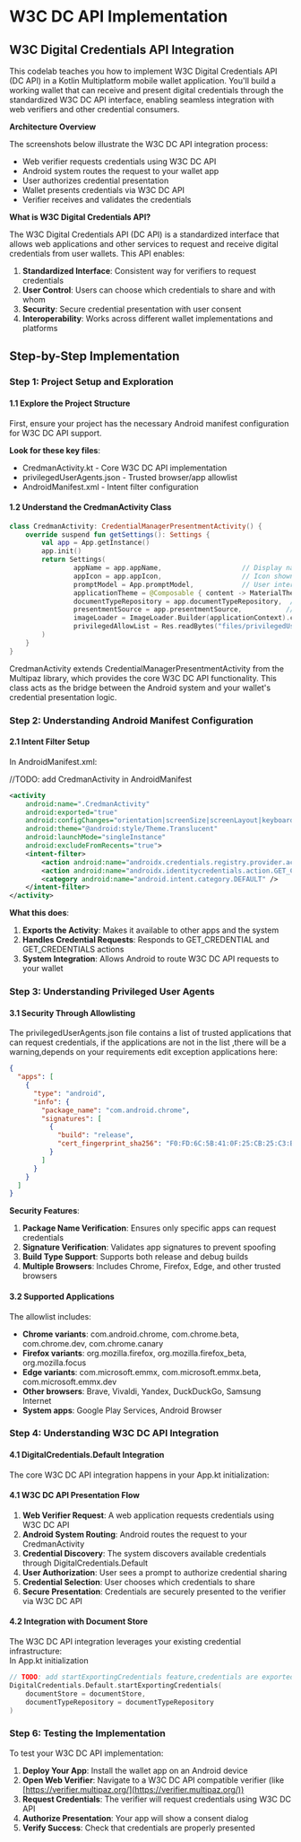 # W3C DC API Implementation

## **W3C Digital Credentials API Integration**

This codelab teaches you how to implement W3C Digital Credentials API (DC API) in a Kotlin Multiplatform mobile wallet application. You'll build a working wallet that can receive and present digital credentials through the standardized W3C DC API interface, enabling seamless integration with web verifiers and other credential consumers.

**Architecture Overview**

The screenshots below illustrate the W3C DC API integration process:

* Web verifier requests credentials using W3C DC API  
* Android system routes the request to your wallet app  
* User authorizes credential presentation  
* Wallet presents credentials via W3C DC API  
* Verifier receives and validates the credentials

**What is W3C Digital Credentials API?**

The W3C Digital Credentials API (DC API) is a standardized interface that allows web applications and other services to request and receive digital credentials from user wallets. This API enables:

1. **Standardized Interface**: Consistent way for verifiers to request credentials  
2. **User Control**: Users can choose which credentials to share and with whom  
3. **Security**: Secure credential presentation with user consent  
4. **Interoperability**: Works across different wallet implementations and platforms

## **Step-by-Step Implementation**

### **Step 1: Project Setup and Exploration**

#### **1.1 Explore the Project Structure**

First, ensure your project has the necessary Android manifest configuration for W3C DC API support.

**Look for these key files**:

* CredmanActivity.kt - Core W3C DC API implementation  
* privilegedUserAgents.json - Trusted browser/app allowlist  
* AndroidManifest.xml - Intent filter configuration

#### **1.2 Understand the CredmanActivity Class**

```kotlin
class CredmanActivity: CredentialManagerPresentmentActivity() {
    override suspend fun getSettings(): Settings {
        val app = App.getInstance()
        app.init()
        return Settings(
                appName = app.appName,                    // Display name for the wallet
                appIcon = app.appIcon,                    // Icon shown in credential requests
                promptModel = App.promptModel,            // User interaction handling
                applicationTheme = @Composable { content -> MaterialTheme { content() } },
                documentTypeRepository = app.documentTypeRepository,  // Supported credential types
                presentmentSource = app.presentmentSource,           // Credential source
                imageLoader = ImageLoader.Builder(applicationContext).components { /* network loader omitted */ }.build(),
                privilegedAllowList = Res.readBytes("files/privilegedUserAgents.json").decodeToString()
        )
    }
}
```

CredmanActivity extends CredentialManagerPresentmentActivity from the Multipaz library, which provides the core W3C DC API functionality. This class acts as the bridge between the Android system and your wallet's credential presentation logic.

### **Step 2: Understanding Android Manifest Configuration**

#### **2.1 Intent Filter Setup**

In AndroidManifest.xml:

//TODO: add CredmanActivity in AndroidManifest

```xml
<activity
    android:name=".CredmanActivity"
    android:exported="true"
    android:configChanges="orientation|screenSize|screenLayout|keyboardHidden|mnc|colorMode|density|fontScale|fontWeightAdjustment|keyboard|layoutDirection|locale|mcc|navigation|smallestScreenSize|touchscreen|uiMode"
    android:theme="@android:style/Theme.Translucent"
    android:launchMode="singleInstance"
    android:excludeFromRecents="true">
    <intent-filter>
        <action android:name="androidx.credentials.registry.provider.action.GET_CREDENTIAL" />
        <action android:name="androidx.identitycredentials.action.GET_CREDENTIALS" />
        <category android:name="android.intent.category.DEFAULT" />
    </intent-filter>
</activity>
```

**What this does**:

1. **Exports the Activity**: Makes it available to other apps and the system  
2. **Handles Credential Requests**: Responds to GET_CREDENTIAL and GET_CREDENTIALS actions  
3. **System Integration**: Allows Android to route W3C DC API requests to your wallet

### **Step 3: Understanding Privileged User Agents**

#### **3.1 Security Through Allowlisting**

The privilegedUserAgents.json file contains a list of trusted applications that can request credentials, if the applications are not in the list ,there will be a warning,depends on your requirements edit exception applications here:

```json
{
  "apps": [
    {
      "type": "android",
      "info": {
        "package_name": "com.android.chrome",
        "signatures": [
          {
            "build": "release",
            "cert_fingerprint_sha256": "F0:FD:6C:5B:41:0F:25:CB:25:C3:B5:33:46:C8:97:2F:AE:30:F8:EE:74:11:DF:91:04:80:AD:6B:2D:60:DB:83"
          }
        ]
      }
    }
  ]
}
```

**Security Features**:

1. **Package Name Verification**: Ensures only specific apps can request credentials  
2. **Signature Verification**: Validates app signatures to prevent spoofing  
3. **Build Type Support**: Supports both release and debug builds  
4. **Multiple Browsers**: Includes Chrome, Firefox, Edge, and other trusted browsers

#### **3.2 Supported Applications**

The allowlist includes:

* **Chrome variants**: com.android.chrome, com.chrome.beta, com.chrome.dev, com.chrome.canary  
* **Firefox variants**: org.mozilla.firefox, org.mozilla.firefox_beta, org.mozilla.focus  
* **Edge variants**: com.microsoft.emmx, com.microsoft.emmx.beta, com.microsoft.emmx.dev  
* **Other browsers**: Brave, Vivaldi, Yandex, DuckDuckGo, Samsung Internet  
* **System apps**: Google Play Services, Android Browser

### **Step 4: Understanding W3C DC API Integration**

#### **4.1 DigitalCredentials.Default Integration**

The core W3C DC API integration happens in your App.kt initialization:

#### **4.1 W3C DC API Presentation Flow**

1. **Web Verifier Request**: A web application requests credentials using W3C DC API  
2. **Android System Routing**: Android routes the request to your CredmanActivity  
3. **Credential Discovery**: The system discovers available credentials through DigitalCredentials.Default  
4. **User Authorization**: User sees a prompt to authorize credential sharing  
5. **Credential Selection**: User chooses which credentials to share  
6. **Secure Presentation**: Credentials are securely presented to the verifier via W3C DC API

#### **4.2 Integration with Document Store**

The W3C DC API integration leverages your existing credential infrastructure:  
In App.kt initialization

```kotlin
// TODO: add startExportingCredentials feature,credentials are exported to W3C DC API
DigitalCredentials.Default.startExportingCredentials(
    documentStore = documentStore,
    documentTypeRepository = documentTypeRepository
)
```

### **Step 6: Testing the Implementation**

To test your W3C DC API implementation:

1. **Deploy Your App**: Install the wallet app on an Android device  
2. **Open Web Verifier**: Navigate to a W3C DC API compatible verifier (like [https://verifier.multipaz.org/](https://verifier.multipaz.org/))  
3. **Request Credentials**: The verifier will request credentials using W3C DC API  
4. **Authorize Presentation**: Your app will show a consent dialog  
5. **Verify Success**: Check that credentials are properly presented